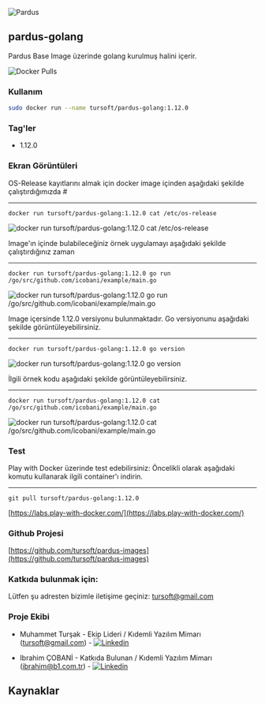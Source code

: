 ![Pardus](https://s3.eu-central-1.amazonaws.com/b1development/pardus/docker.pardus-golang.png)
## pardus-golang

Pardus Base Image üzerinde golang kurulmuş halini içerir.

![Docker Pulls](https://img.shields.io/docker/pulls/tursoft/pardus-golang.svg)

### Kullanım
```sh
sudo docker run --name tursoft/pardus-golang:1.12.0
```

### Tag'ler
* 1.12.0


### Ekran Görüntüleri
OS-Release kayıtlarını almak için docker image içinden aşağıdaki şekilde çalıştırdığımızda #


----------

`docker run tursoft/pardus-golang:1.12.0 cat /etc/os-release` 


![docker run tursoft/pardus-golang:1.12.0 cat /etc/os-release](https://s3.eu-central-1.amazonaws.com/b1development/pardus/pardus-golang-os-release.png)


Image'ın içinde bulabileceğiniz örnek uygulamayı aşağıdaki şekilde çalıştırdığınız zaman


----------

`docker run tursoft/pardus-golang:1.12.0 go run /go/src/github.com/icobani/example/main.go`

![docker run tursoft/pardus-golang:1.12.0 go run /go/src/github.com/icobani/example/main.go](https://s3.eu-central-1.amazonaws.com/b1development/pardus/pardus-golang-run.example.png)


Image içersinde 1.12.0 versiyonu bulunmaktadır. Go versiyonunu aşağıdaki şekilde görüntüleyebilirsiniz.

----------

`docker run tursoft/pardus-golang:1.12.0 go version`

![docker run tursoft/pardus-golang:1.12.0 go version](https://s3.eu-central-1.amazonaws.com/b1development/pardus/pardus-golang-go-version.png)


İlgili örnek kodu aşağıdaki şekilde görüntüleyebilirsiniz.

----------

`docker run tursoft/pardus-golang:1.12.0 cat /go/src/github.com/icobani/example/main.go`

![docker run tursoft/pardus-golang:1.12.0 cat /go/src/github.com/icobani/example/main.go](https://s3.eu-central-1.amazonaws.com/b1development/pardus/pardus-golang-example.go.png)


### Test

Play with Docker üzerinde test edebilirsiniz:
Öncelikli olarak aşağıdaki komutu kullanarak ilgili container'ı indirin.

----------

`git pull tursoft/pardus-golang:1.12.0`

[https://labs.play-with-docker.com/](https://labs.play-with-docker.com/)

### Github Projesi
[https://github.com/tursoft/pardus-images](https://github.com/tursoft/pardus-images)

### Katkıda bulunmak için:
Lütfen şu adresten bizimle iletişime geçiniz: tursoft@gmail.com

### Proje Ekibi
* Muhammet Turşak - Ekip Lideri / Kıdemli Yazılım Mimarı (tursoft@gmail.com) - [![Linkedin](https://raw.githubusercontent.com/tursoft/pardus-images/master/_resources/images/linkedin-icon.18x18.png)](https://www.linkedin.com/in/tursoft/)

* Ibrahim ÇOBANİ - Katkıda Bulunan / Kıdemli Yazılım Mimarı (ibrahim@b1.com.tr) - [![Linkedin](https://raw.githubusercontent.com/tursoft/pardus-images/master/_resources/images/linkedin-icon.18x18.png)](https://www.linkedin.com/in/ibrahimcobani/)

## Kaynaklar
